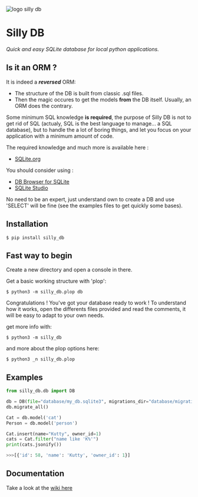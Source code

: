 ![logo silly db](https://i.goopics.net/60cef4.png)

# Silly DB
*Quick and easy SQLite database  for local python applications.*

## Is it an ORM ?
It is indeed a ***reversed*** ORM:

- The structure of the DB is built from classic .sql files.
- Then the magic occures to get the models **from** the DB itself. Usually, an ORM does the contrary.

Some minimum SQL knowledge **is required**, the purpose of Silly DB is not to get rid of SQL (actualy, SQL is the best language to manage... a SQL database), but to handle the a lot of boring things, and let you focus on your application with a minimum amount of code.

The required knowledge and much more is available here :

- [SQLite.org](https://www.sqlite.org/index.html)

You should consider using :

- [DB Browser for SQLite](https://sqlitebrowser.org/)
- [SQLite Studio](https://sqlitestudio.pl/)

No need to be an expert, just understand own to create a DB and use 'SELECT' will be fine (see the examples files to get quickly some bases).

## Installation

```
$ pip install silly_db
```

## Fast way to begin

Create a new directory and open a console in there.

Get a basic working structure with 'plop':
```
$ python3 -m silly_db.plop db
```

Congratulations ! You've got your database ready to work !
To understand how it works, open the differents files provided and read the comments, it will be easy to adapt to your own needs.

get more info with:
```
$ python3 -m silly_db
```
and more about the plop options here:
```
$ python3 _n silly_db.plop
```


## Examples

```python
from silly_db.db import DB

db = DB(file="database/my_db.sqlite3", migrations_dir="database/migrations")
db.migrate_all()

Cat = db.model('cat')
Person = db.model('person')

Cat.insert(name="Kutty", owner_id=1)
cats = Cat.filter("name like 'K%'")
print(cats.jsonify())

>>>[{'id': 58, 'name': 'Kutty', 'owner_id': 1}]

```

## Documentation
Take a look at the [wiki here](https://github.com/byoso/silly_db/wiki#silly-db-wiki)